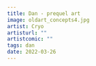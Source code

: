 ```yaml
---
title: Dan - prequel art
image: oldart_concepts4.jpg
artist: Cryo
artisturl: ""
artistcomic: ""
tags: dan
date: 2022-03-26
---
```

